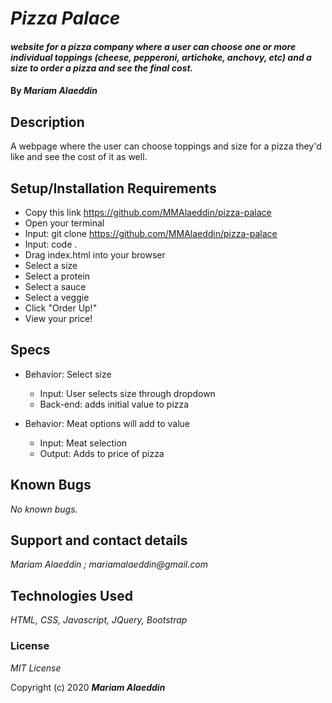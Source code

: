 # _Pizza Palace_

#### _website for a pizza company where a user can choose one or more individual toppings (cheese, pepperoni, artichoke, anchovy, etc) and a size to order a pizza and see the final cost._

#### By _**Mariam Alaeddin**_

## Description

A webpage where the user can choose toppings and size for a pizza they'd like and see the cost of it as well.

## Setup/Installation Requirements

* Copy this link https://github.com/MMAlaeddin/pizza-palace
* Open your terminal
* Input: git clone https://github.com/MMAlaeddin/pizza-palace
* Input: code .
* Drag index.html into your browser
* Select a size
* Select a protein
* Select a sauce
* Select a veggie
* Click "Order Up!"
* View your price!

## Specs
* Behavior: Select size
    * Input: User selects size through dropdown
    * Back-end: adds initial value to pizza

* Behavior: Meat options will add to value
    * Input: Meat selection
    * Output: Adds to price of pizza


## Known Bugs

_No known bugs._

## Support and contact details

_Mariam Alaeddin ; mariamalaeddin@gmail.com_

## Technologies Used

_HTML, CSS, Javascript, JQuery, Bootstrap_

### License

*MIT License*

Copyright (c) 2020 **_Mariam Alaeddin_**